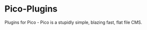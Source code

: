 Pico-Plugins
============

Plugins for Pico - Pico is a stupidly simple, blazing fast, flat file CMS.
